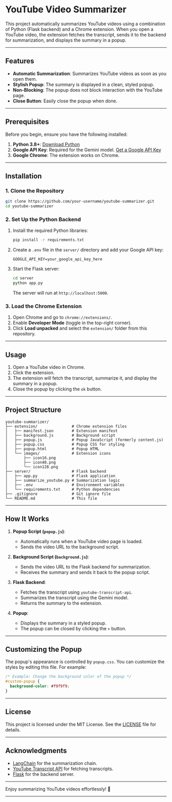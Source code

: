# YouTube Video Summarizer

This project automatically summarizes YouTube videos using a combination of Python (Flask backend) and a Chrome extension. When you open a YouTube video, the extension fetches the transcript, sends it to the backend for summarization, and displays the summary in a popup.

---

## Features

- **Automatic Summarization**: Summarizes YouTube videos as soon as you open them.
- **Stylish Popup**: The summary is displayed in a clean, styled popup.
- **Non-Blocking**: The popup does not block interaction with the YouTube page.
- **Close Button**: Easily close the popup when done.

---

## Prerequisites

Before you begin, ensure you have the following installed:

1. **Python 3.8+**: [Download Python](https://www.python.org/downloads/)
2. **Google API Key**: Required for the Gemini model. [Get a Google API Key](https://developers.google.com/workspace/guides/create-credentials)
3. **Google Chrome**: The extension works on Chrome.

---

## Installation

### 1. Clone the Repository

```bash
git clone https://github.com/your-username/youtube-summarizer.git
cd youtube-summarizer
```

### 2. Set Up the Python Backend

1. Install the required Python libraries:

   ```bash
   pip install -r requirements.txt
   ```

2. Create a `.env` file in the `server/` directory and add your Google API key:

   ```plaintext
   GOOGLE_API_KEY=your_google_api_key_here
   ```

3. Start the Flask server:

   ```bash
   cd server
   python app.py
   ```

   The server will run at `http://localhost:5000`.

### 3. Load the Chrome Extension

1. Open Chrome and go to `chrome://extensions/`.
2. Enable **Developer Mode** (toggle in the top-right corner).
3. Click **Load unpacked** and select the `extension/` folder from this repository.

---

## Usage

1. Open a YouTube video in Chrome.
2. Click the extension.
3. The extension will fetch the transcript, summarize it, and display the summary in a popup.
4. Close the popup by clicking the `ok` button.

---

## Project Structure

```
youtube-summarizer/
├── extension/               # Chrome extension files
│   ├── manifest.json        # Extension manifest
│   ├── background.js        # Background script
│   ├── popup.js             # Popup JavaScript (formerly content.js)
│   ├── popup.css            # Popup CSS for styling
│   ├── popup.html           # Popup HTML
│   └── images/              # Extension icons
│       ├── icon16.png
│       ├── icon48.png
│       └── icon128.png
├── server/                  # Flask backend
│   ├── app.py               # Flask application
│   ├── summarize_youtube.py # Summarization logic
│   ├── .env                 # Environment variables
│   └── requirements.txt     # Python dependencies
├── .gitignore               # Git ignore file
└── README.md                # This file
```

---

## How It Works

1. **Popup Script (`popup.js`)**:
   - Automatically runs when a YouTube video page is loaded.
   - Sends the video URL to the background script.

2. **Background Script (`background.js`)**:
   - Sends the video URL to the Flask backend for summarization.
   - Receives the summary and sends it back to the popup script.

3. **Flask Backend**:
   - Fetches the transcript using `youtube-transcript-api`.
   - Summarizes the transcript using the Gemini model.
   - Returns the summary to the extension.

4. **Popup**:
   - Displays the summary in a styled popup.
   - The popup can be closed by clicking the `×` button.

---

## Customizing the Popup

The popup's appearance is controlled by `popup.css`. You can customize the styles by editing this file. For example:

```css
/* Example: Change the background color of the popup */
#custom-popup {
  background-color: #f9f9f9;
}
```

---

## License

This project is licensed under the MIT License. See the [LICENSE](LICENSE) file for details.

---

## Acknowledgments

- [LangChain](https://langchain.com/) for the summarization chain.
- [YouTube Transcript API](https://pypi.org/project/youtube-transcript-api/) for fetching transcripts.
- [Flask](https://flask.palletsprojects.com/) for the backend server.

---

Enjoy summarizing YouTube videos effortlessly! 🚀

---
